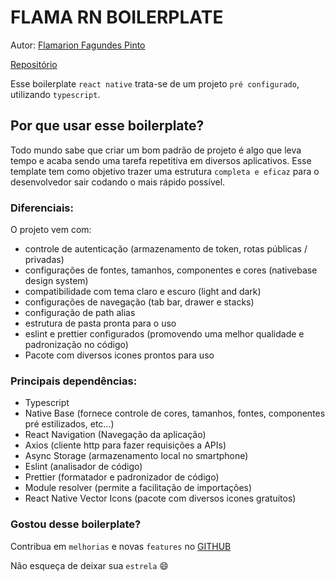 # FLAMA RN BOILERPLATE

Autor: [Flamarion Fagundes Pinto](https://www.linkedin.com/in/flamarion-fagundes-pinto-0b037b210/)

[Repositório](https://github.com/Flamarionfp/flama-rn-template)

<!-- [NPM]() -->

Esse boilerplate `react native` trata-se de um projeto `pré configurado`, utilizando `typescript`.

## Por que usar esse boilerplate?

Todo mundo sabe que criar um bom padrão de projeto é algo que leva tempo e acaba sendo uma tarefa repetitiva em diversos aplicativos. Esse template tem como objetivo trazer uma estrutura `completa e eficaz` para o desenvolvedor sair codando o mais rápido possível.

### Diferenciais:

O projeto vem com:

- controle de autenticação (armazenamento de token, rotas públicas / privadas)
- configurações de fontes, tamanhos, componentes e cores (nativebase design system)
- compatibilidade com tema claro e escuro (light and dark)
- configurações de navegação (tab bar, drawer e stacks)
- configuração de path alias
- estrutura de pasta pronta para o uso
- eslint e prettier configurados (promovendo uma melhor qualidade e padronização no código)
- Pacote com diversos icones prontos para uso

### Principais dependências:

- Typescript
- Native Base (fornece controle de cores, tamanhos, fontes, componentes pré estilizados, etc...)
- React Navigation (Navegação da aplicação)
- Axios (cliente http para fazer requisições a APIs)
- Async Storage (armazenamento local no smartphone)
- Eslint (analisador de código)
- Prettier (formatador e padronizador de código)
- Module resolver (permite a facilitação de importações)
- React Native Vector Icons (pacote com diversos icones gratuitos)

### Gostou desse boilerplate?

Contribua em `melhorias` e novas `features` no [GITHUB](https://github.com/Flamarionfp/flama-rn-template)

Não esqueça de deixar sua `estrela` 😄
